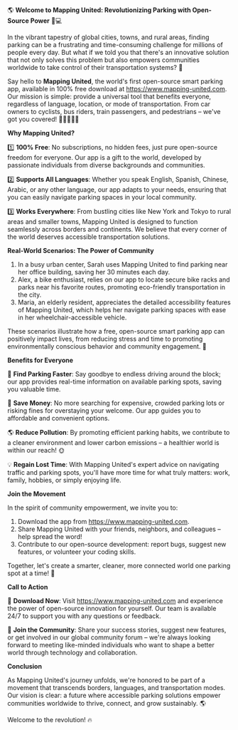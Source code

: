 🌎 **Welcome to Mapping United: Revolutionizing Parking with Open-Source Power** 🚗💻

In the vibrant tapestry of global cities, towns, and rural areas, finding parking can be a frustrating and time-consuming challenge for millions of people every day. But what if we told you that there's an innovative solution that not only solves this problem but also empowers communities worldwide to take control of their transportation systems? 🌟

Say hello to **Mapping United**, the world's first open-source smart parking app, available in 100% free download at https://www.mapping-united.com. Our mission is simple: provide a universal tool that benefits everyone, regardless of language, location, or mode of transportation. From car owners to cyclists, bus riders, train passengers, and pedestrians – we've got you covered! 🚴‍♀️🚌🚂👣

**Why Mapping United?**

1️⃣ **100% Free**: No subscriptions, no hidden fees, just pure open-source freedom for everyone. Our app is a gift to the world, developed by passionate individuals from diverse backgrounds and communities.

2️⃣ **Supports All Languages**: Whether you speak English, Spanish, Chinese, Arabic, or any other language, our app adapts to your needs, ensuring that you can easily navigate parking spaces in your local community.

3️⃣ **Works Everywhere**: From bustling cities like New York and Tokyo to rural areas and smaller towns, Mapping United is designed to function seamlessly across borders and continents. We believe that every corner of the world deserves accessible transportation solutions.

**Real-World Scenarios: The Power of Community**

1. In a busy urban center, Sarah uses Mapping United to find parking near her office building, saving her 30 minutes each day.
2. Alex, a bike enthusiast, relies on our app to locate secure bike racks and parks near his favorite routes, promoting eco-friendly transportation in the city.
3. Maria, an elderly resident, appreciates the detailed accessibility features of Mapping United, which helps her navigate parking spaces with ease in her wheelchair-accessible vehicle.

These scenarios illustrate how a free, open-source smart parking app can positively impact lives, from reducing stress and time to promoting environmentally conscious behavior and community engagement. 🌟

**Benefits for Everyone**

🚗 **Find Parking Faster**: Say goodbye to endless driving around the block; our app provides real-time information on available parking spots, saving you valuable time.

💸 **Save Money**: No more searching for expensive, crowded parking lots or risking fines for overstaying your welcome. Our app guides you to affordable and convenient options.

🌎 **Reduce Pollution**: By promoting efficient parking habits, we contribute to a cleaner environment and lower carbon emissions – a healthier world is within our reach! 🌞

💡 **Regain Lost Time**: With Mapping United's expert advice on navigating traffic and parking spots, you'll have more time for what truly matters: work, family, hobbies, or simply enjoying life.

**Join the Movement**

In the spirit of community empowerment, we invite you to:

1. Download the app from https://www.mapping-united.com.
2. Share Mapping United with your friends, neighbors, and colleagues – help spread the word!
3. Contribute to our open-source development: report bugs, suggest new features, or volunteer your coding skills.

Together, let's create a smarter, cleaner, more connected world one parking spot at a time! 🌟

**Call to Action**

🎉 **Download Now**: Visit https://www.mapping-united.com and experience the power of open-source innovation for yourself. Our team is available 24/7 to support you with any questions or feedback.

🤝 **Join the Community**: Share your success stories, suggest new features, or get involved in our global community forum – we're always looking forward to meeting like-minded individuals who want to shape a better world through technology and collaboration.

**Conclusion**

As Mapping United's journey unfolds, we're honored to be part of a movement that transcends borders, languages, and transportation modes. Our vision is clear: a future where accessible parking solutions empower communities worldwide to thrive, connect, and grow sustainably. 🌎

Welcome to the revolution! 🔥